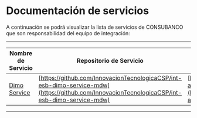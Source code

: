 # Documentación de servicios

A continuación se podrá visualizar la lista de servicios de CONSUBANCO que son responsabilidad del equipo de integración:

---

|Nombre de Servicio|Repositorio de Servicio|Repositorio de API|
|-|-|-|
|[Dimo Service](services/DimoService/index.md)|[https://github.com/InnovacionTecnologicaCSP/int-esb-dimo-service-mdw](https://github.com/InnovacionTecnologicaCSP/int-esb-dimo-service-mdw)|[https://github.com/InnovacionTecnologicaCSP/int-apic-dimo-service-mdw](https://github.com/InnovacionTecnologicaCSP/int-apic-dimo-service-mdw)|
---